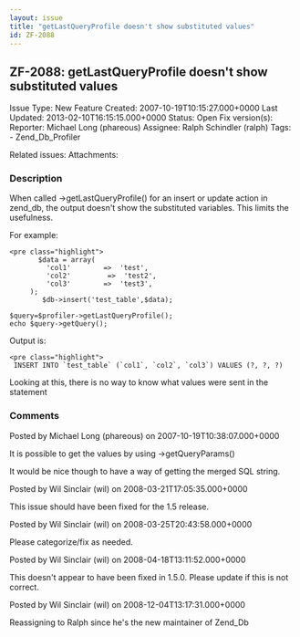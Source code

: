 ```yaml
---
layout: issue
title: "getLastQueryProfile doesn't show substituted values"
id: ZF-2088
---
```


ZF-2088: getLastQueryProfile doesn't show substituted values
------------------------------------------------------------

 Issue Type: New Feature Created: 2007-10-19T10:15:27.000+0000 Last Updated: 2013-02-10T16:15:15.000+0000 Status: Open Fix version(s): 
 Reporter:  Michael Long (phareous)  Assignee:  Ralph Schindler (ralph)  Tags: - Zend\_Db\_Profiler
 
 Related issues: 
 Attachments: 
### Description

When called ->getLastQueryProfile() for an insert or update action in zend\_db, the output doesn't show the substituted variables. This limits the usefulness.

For example:

 
    <pre class="highlight">
           $data = array(
             'col1'        =>  'test',
             'col2'         =>  'test2',
             'col3'        =>  'test3',
         );
            $db->insert('test_table',$data);
    
    $query=$profiler->getLastQueryProfile();
    echo $query->getQuery();


Output is:

 
    <pre class="highlight">
     INSERT INTO `test_table` (`col1`, `col2`, `col3`) VALUES (?, ?, ?)


Looking at this, there is no way to know what values were sent in the statement

 

 

### Comments

Posted by Michael Long (phareous) on 2007-10-19T10:38:07.000+0000

It is possible to get the values by using ->getQueryParams()

It would be nice though to have a way of getting the merged SQL string.

 

 

Posted by Wil Sinclair (wil) on 2008-03-21T17:05:35.000+0000

This issue should have been fixed for the 1.5 release.

 

 

Posted by Wil Sinclair (wil) on 2008-03-25T20:43:58.000+0000

Please categorize/fix as needed.

 

 

Posted by Wil Sinclair (wil) on 2008-04-18T13:11:52.000+0000

This doesn't appear to have been fixed in 1.5.0. Please update if this is not correct.

 

 

Posted by Wil Sinclair (wil) on 2008-12-04T13:17:31.000+0000

Reassigning to Ralph since he's the new maintainer of Zend\_Db

 

 